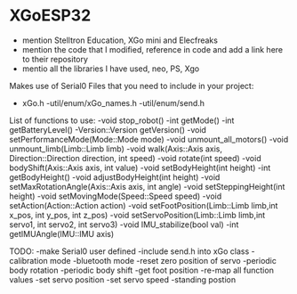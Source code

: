 # XGoESP32
 
- mention Stelltron Education, XGo mini and Elecfreaks
- mention the code that I modified, reference in code and add a link here to their repository
- mentio all the libraries I have used, neo, PS, Xgo 



Makes use of Serial0
Files that you need to include in your project:
- xGo.h
-util/enum/xGo_names.h
-util/enum/send.h

List of functions to use:
-void stop_robot()
-int getMode()
-int getBatteryLevel()
-Version::Version getVersion()
-void setPerformanceMode(Mode::Mode mode)
-void unmount_all_motors()
-void unmount_limb(Limb::Limb limb)
-void walk(Axis::Axis axis, Direction::Direction direction, int speed)
-void rotate(int speed)
-void bodyShift(Axis::Axis axis, int value)
-void setBodyHeight(int height)
-int getBodyHeight()
-void adjustBodyHeight(int height)
-void setMaxRotationAngle(Axis::Axis axis, int angle)
-void setSteppingHeight(int height) 
-void setMovingMode(Speed::Speed speed) 
-void setAction(Action::Action action)
-void setFootPosition(Limb::Limb limb,int x_pos, int y_pos, int z_pos)
-void setServoPosition(Limb::Limb limb,int servo1, int servo2, int servo3)
-void IMU_stabilize(bool val)
-int getIMUAngle(IMU::IMU axis)

TODO:
-make Serial0 user defined
-include send.h into xGo class
-calibration mode
-bluetooth mode
-reset zero position of servo
-periodic body rotation
-periodic body shift
-get foot position
-re-map all function values 
-set servo position
-set servo speed
-standing postion 
